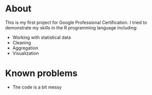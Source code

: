 # About
This is my first project for Google Professional Certification. 
I tried to demonstrate my skills in the R programming language including:
  * Working with statistical data
  * Cleaning
  * Aggregation
  * Visualization


# Known problems
* The code is a bit messy
